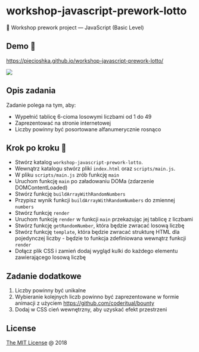 # workshop-javascript-prework-lotto

💾 Workshop prework project — JavaScript (Basic Level)

## Demo 🎉

<https://piecioshka.github.io/workshop-javascript-prework-lotto/>

![](screenshots/demo.png)

## Opis zadania

Zadanie polega na tym, aby:

* Wypełnić tablicę 6-cioma losowymi liczbami od 1 do 49
* Zaprezentować na stronie internetowej
* Liczby powinny być posortowane alfanumerycznie rosnąco

## Krok po kroku 👣

* Stwórz katalog `workshop-javascript-prework-lotto`.
* Wewnątrz katalogu stwórz pliki `index.html` oraz `scripts/main.js`.
* W pliku `scripts/main.js` zrób funkcję `main`
* Uruchom funkcję `main` po załadowaniu DOMa (zdarzenie DOMContentLoaded)
* Stwórz funkcję `buildArrayWithRandomNumbers`
* Przypisz wynik funkcji `buildArrayWithRandomNumbers` do zmiennej `numbers`
* Stwórz funkcję `render`
* Uruchom funkcję `render` w funkcji `main` przekazując jej tablicę z liczbami
* Stwórz funkcję `getRandomNumber`, która będzie zwracać losową liczbę
* Stwórz funkcję `template`, która będzie zwracać strukturę HTML dla
    pojedynczej liczby - będzie to funkcja zdefiniowana wewnątrz funkcji `render`
* Dołącz plik CSS i zamień dodaj wygląd kulki do każdego elementu zawierającego
    losową liczbę

## Zadanie dodatkowe

1. Liczby powinny być unikalne
2. Wybieranie kolejnych liczb powinno być zaprezentowane w formie animacji
    z użyciem <https://github.com/coderitual/bounty>
3. Dodaj w CSS cień wewnętrzny, aby uzyskać efekt przestrzeni

## License

[The MIT License](http://piecioshka.mit-license.org) @ 2018

